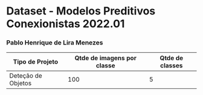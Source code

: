 # Dataset - Modelos Preditivos Conexionistas 2022.01

### Pablo Henrique de Lira Menezes

|**Tipo de Projeto**|**Qtde de imagens por classe**|**Qtde de classes**|
|--|--|--|
Deteção de Objetos  | 100 |  5  |

